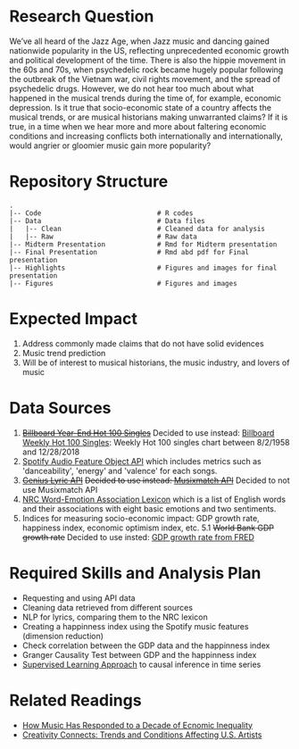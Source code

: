 # Research Question

We’ve all heard of the Jazz Age, when Jazz music and dancing gained nationwide popularity in the US, reflecting unprecedented economic growth and political development of the time. There is also the hippie movement in the 60s and 70s, when psychedelic rock became hugely popular following the outbreak of the Vietnam war, civil rights movement, and the spread of psychedelic drugs. However, we do not hear too much about what happened in the musical trends during the time of, for example, economic depression. Is it true that socio-economic state of a country affects the musical trends, or are musical historians making unwarranted claims? If it is true, in a time when we hear more and more about faltering economic conditions and increasing conflicts both internationally and internationally, would angrier or gloomier music gain more popularity?

# Repository Structure

	.
	|-- Code                             # R codes
	|-- Data                             # Data files
	|   |-- Clean                        # Cleaned data for analysis
	|   |-- Raw                          # Raw data
	|-- Midterm Presentation             # Rmd for Midterm presentation
	|-- Final Presentation               # Rmd abd pdf for Final presentation
	|-- Highlights                       # Figures and images for final presentation
	|-- Figures                          # Figures and images


# Expected Impact

 1. Address commonly made claims that do not have solid evidences
 2. Music trend prediction
 3. Will be of interest to musical historians, the music industry, and lovers of music

# Data Sources

 1. ~~[Billboard Year-End Hot 100 Singles](https://www.billboard.com/charts/year-end/2018/hot-100-songs)~~
 Decided to use instead: [Billboard Weekly Hot 100 Singles](https://data.world/kcmillersean/billboard-hot-100-1958-2017): Weekly Hot 100 singles chart between 8/2/1958 and 12/28/2018
 2. [Spotify Audio Feature Object API](https://developer.spotify.com/documentation/web-api/) which includes metrics such as 'danceability', 'energy' and 'valence' for each songs.
 3. ~~[Genius Lyric API](https://docs.genius.com/#songs-h2)~~
 ~~Decided to use instead: [Musixmatch API](https://developer.musixmatch.com/)~~
 Decided to not use Musixmatch API
 4. [NRC Word-Emotion Association Lexicon](https://saifmohammad.com/WebPages/NRC-Emotion-Lexicon.htm) which is a list of English words and their associations with eight basic emotions and two sentiments.
 5. Indices for measuring socio-economic impact: GDP growth rate, happiness index, economic optimism index, etc.
  	5.1 ~~World Bank GDP growth rate~~
	  Decided to use insted: [GDP growth rate from FRED ](https://fred.stlouisfed.org/tags/series?t=annual%3Bgdp)
  
# Required Skills and Analysis Plan

 * Requesting and using API data
 * Cleaning data retrieved from different sources
 * NLP for lyrics, comparing them to the NRC lexicon
 * Creating a happinness index using the Spotify music features (dimension reduction)
 * Check correlation between the GDP data and the happinness index
 * Granger Causality Test between GDP and the happinness index
 * [Supervised Learning Approach](https://www.ijcai.org/proceedings/2018/0282.pdf) to causal inference in time series

# Related Readings

 * [How Music Has Responded to a Decade of Ecnomic Inequality](https://www.vox.com/culture/2018/7/30/17561470/music-of-inequality)
 * [Creativity Connects: Trends and Conditions Affecting U.S. Artists](http://creativz.us/report-creativity-connects/)
